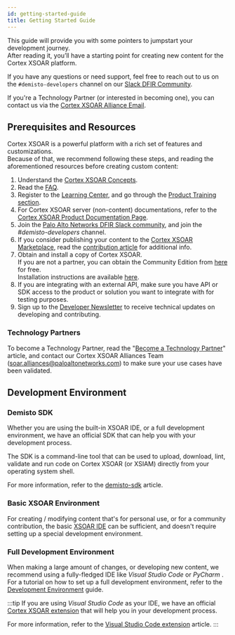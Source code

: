 ```yaml
---
id: getting-started-guide
title: Getting Started Guide
---
```


This guide will provide you with some pointers to jumpstart your development journey.  
After reading it, you’ll have a starting point for creating new content for the Cortex XSOAR platform.  

If you have any questions or need support, feel free to reach out to us on the `#demisto-developers` channel on our [Slack DFIR Community](https://www.demisto.com/community/).  

If you're a Technology Partner (or interested in becoming one), you can contact us via the [Cortex XSOAR Alliance Email](mailto:soar.alliances@paloaltonetworks.com).
 
## Prerequisites and Resources
Cortex XSOAR is a powerful platform with a rich set of features and customizations.  
Because of that, we recommend following these steps, and reading the aforementioned resources before creating custom content:
1. Understand the [Cortex XSOAR Concepts](../concepts/concepts).
2. Read the [FAQ](../concepts/faq).
3. Register to the [Learning Center](http://education.paloaltonetworks.com/learningcenter), and go through the [Product Training section](../partners/become-a-tech-partner#3-take-required-training).
4. For Cortex XSOAR server (non-content) documentations, refer to the [Cortex XSOAR Product Documentation Page](https://docs.paloaltonetworks.com/cortex/cortex-xsoar.html).
5. Join the [Palo Alto Networks DFIR Slack community](https://start.paloaltonetworks.com/join-our-slack-community), and join the *#demisto-developers* channel.
6. If you consider publishing your content to the [Cortex XSOAR Marketplace](https://cortex.marketplace.pan.dev/marketplace), read the [contribution article](../contributing/contributing) for additional info.
7. Obtain and install a copy of Cortex XSOAR.  
    If you are not a partner, you can obtain the Community Edition from [here](https://start.paloaltonetworks.com/sign-up-for-demisto-free-edition) for free.  
    Installation instructions are available [here](https://docs.paloaltonetworks.com/cortex/cortex-xsoar/6-0/cortex-xsoar-admin/installation.html).
8. If you are integrating with an external API, make sure you have API or SDK access to the product or solution you want to integrate with for testing purposes.
9. Sign up to the [Developer Newsletter](https://start.paloaltonetworks.com/cortex-xsoar-developer-newsletter.html) to receive technical updates on developing and contributing.

### Technology Partners
To become a Technology Partner, read the "[Become a Technology Partner](../partners/become-a-tech-partner)" article, and contact our Cortex XSOAR Alliances Team ([soar.alliances@paloaltonetworks.com](mailto:soar.alliances@paloaltonetworks.com)) to make sure your use cases have been validated.

## Development Environment
### Demisto SDK
Whether you are using the built-in XSOAR IDE, or a full development environment,  we have an official SDK that can help you with your development process.  

The SDK is a command-line tool that can be used to upload, download, lint, validate and run code on Cortex XSOAR (or XSIAM) directly from your operating system shell.  

For more information, refer to the [demisto-sdk](../concepts/demisto-sdk) article.


### Basic XSOAR Environment
For creating / modifying content that's for personal use, or for a community contribution,
the basic [XSOAR IDE](../concepts/xsoar-ide) can be sufficient, and doesn't require setting up a special development environment.


### Full Development Environment
When making a large amount of changes, or developing new content, we recommend using a fully-fledged IDE like *Visual Studio Code* or *PyCharm* .  
For a tutorial on how to set up a full development environment, refer to the [Development Environment](../concepts/dev-setup) guide.

:::tip
If you are using *Visual Studio Code* as your IDE, we have an official [Cortex XSOAR extension](https://marketplace.visualstudio.com/items?itemName=CortexXSOARext.xsoar) that will help you in your development process.  

For more information, refer to the [Visual Studio Code extension](vscode-extension) article.
:::